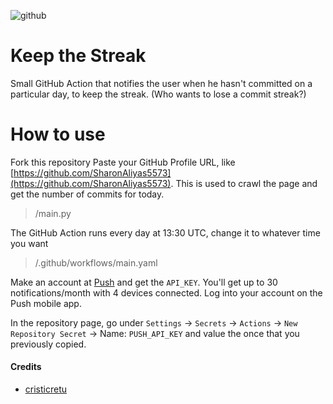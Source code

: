 ![github](https://user-images.githubusercontent.com/45521157/161111388-20e0a0b2-fb3e-4ec9-a8e5-2c890d68bf0b.png)
# Keep the Streak
Small GitHub Action that notifies the user when he hasn't committed on a particular day, to keep the streak. (Who wants to lose a commit streak?)

# How to use
Fork this repository
Paste your GitHub Profile URL, like [https://github.com/SharonAliyas5573](https://github.com/SharonAliyas5573). This is used to crawl the page and get the number of commits for today.
> /main.py

The GitHub Action runs every day at 13:30 UTC, change it to whatever time you want
> /.github/workflows/main.yaml

Make an account at [Push](https://push.techulus.com) and get the `API_KEY`. You'll get up to 30 notifications/month with 4 devices connected. 
Log into your account on the Push mobile app.

In the repository page, go under `Settings` -> `Secrets` -> `Actions` -> `New Repository Secret` -> Name: `PUSH_API_KEY` and value the once that you previously copied.

#### Credits
- [cristicretu](https://github.com/cristicretu/keep-the-streak)
